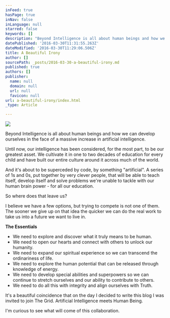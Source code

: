 ```yaml
---
inFeed: true
hasPage: true
inNav: false
inLanguage: null
starred: false
keywords: []
description: "Beyond Intelligence is all about human beings and how we can develop ourselves in the face of a massive increase in artificial intelligence.\_"
datePublished: '2016-03-30T11:31:55.263Z'
dateModified: '2016-03-30T11:29:06.506Z'
title: A Beautiful Irony
author: []
sourcePath: _posts/2016-03-30-a-beautiful-irony.md
published: true
authors: []
publisher:
  name: null
  domain: null
  url: null
  favicon: null
url: a-beautiful-irony/index.html
_type: Article

---
```

![](https://the-grid-user-content.s3-us-west-2.amazonaws.com/fc807dc6-0712-49ac-a04a-8ad8d7d51ec4.jpg)

Beyond Intelligence is all about human beings and how we can develop ourselves in the face of a massive increase in artificial intelligence. 

Until now, our intelligence has been considered, for the most part, to be our greatest asset. We cultivate it in one to two decades of education for every child and have built our entire culture around it across much of the world.

And it's about to be superceded by code, by something "artificial". A series of 1s and 0s, put together by very clever people, that will be able to teach itself, develop itself and solve problems we're unable to tackle with our human brain power - for all our education.

So where does that leave us?

I believe we have a few options, but trying to compete is not one of them. The sooner we give up on that idea the quicker we can do the real work to take us into a future we want to live in. 

**The Essentials**

* We need to explore and discover what it truly means to be human.
* We need to open our hearts and connect with others to unlock our humanity.
* We need to expand our spiritual experience so we can transcend the ordinariness of life.
* We need to explore the human potential that can be released through knowledge of energy.
* We need to develop special abilities and superpowers so we can continue to  stretch ourselves and our ability to contribute to others.
* We need to do all this with integrity and align ourselves with Truth.

It's a beautiful coincidence that on the day I decided to write this blog I was invited to join The Grid. Artificial Intelligence meets Human Being. 

I'm curious to see what will come of this collaboration.